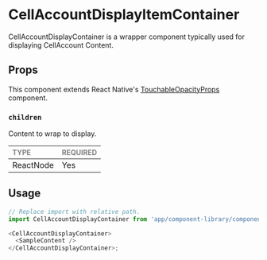 # CellAccountDisplayItemContainer

CellAccountDisplayContainer is a wrapper component typically used for displaying CellAccount Content.

## Props

This component extends React Native's [TouchableOpacityProps](https://reactnative.dev/docs/touchableopacity) component.

### `children`

Content to wrap to display.

| <span style="color:gray;font-size:14px">TYPE</span> | <span style="color:gray;font-size:14px">REQUIRED</span> |
| :-------------------------------------------------- | :------------------------------------------------------ |
| ReactNode                                           | Yes                                                     |

## Usage

```javascript
// Replace import with relative path.
import CellAccountDisplayContainer from 'app/component-library/components/Cells/CellAccountDisplayContainer/CellAccountDisplayContainer';

<CellAccountDisplayContainer>
  <SampleContent />
</CellAccountDisplayContainer>;
```
